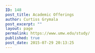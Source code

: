 ```yaml
---
ID: 148
post_title: Academic Offerings
author: Curtiss Grymala
post_excerpt: ""
layout: page
permalink: https://www.umw.edu/study/
published: true
post_date: 2015-07-29 20:13:25
---
```


<!-- Types Custom Fields: -->

<!-- End Types Custom Fields -->